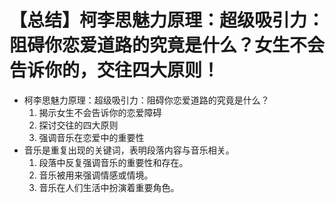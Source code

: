 # 【总结】柯李思魅力原理：超级吸引力：阻碍你恋爱道路的究竟是什么？女生不会告诉你的，交往四大原则！

-   柯李思魅力原理：超级吸引力：阻碍你恋爱道路的究竟是什么？
    1.  揭示女生不会告诉你的恋爱障碍
    2.  探讨交往的四大原则
    3.  强调音乐在恋爱中的重要性
-   音乐是重复出现的关键词，表明段落内容与音乐相关。
    1.  段落中反复强调音乐的重要性和存在。
    2.  音乐被用来强调情感或情境。
    3.  音乐在人们生活中扮演着重要角色。